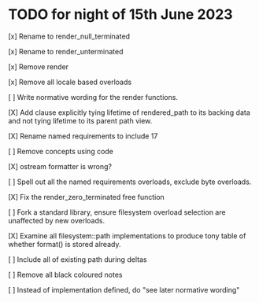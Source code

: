 # TODO for night of 15th June 2023

[x] Rename to render_null_terminated

[x] Rename to render_unterminated

[x] Remove render<enum>

[x] Remove all locale based overloads

[ ] Write normative wording for the render functions.

[X] Add clause explicitly tying lifetime of rendered_path to its backing data
and not tying lifetime to its parent path view.

[X] Rename named requirements to include 17

[ ] Remove concepts using code

[X] ostream formatter is wrong?

[ ] Spell out all the named requirements overloads, exclude byte overloads.

[X] Fix the render_zero_terminated free function

[ ] Fork a standard library, ensure filesystem overload selection are unaffected by new overloads.

[X] Examine all filesystem::path implementations to produce tony table of whether format() is stored already.

[ ] Include all of existing path during deltas

[ ] Remove all black coloured notes

[ ] Instead of implementation defined, do "see later normative wording"

